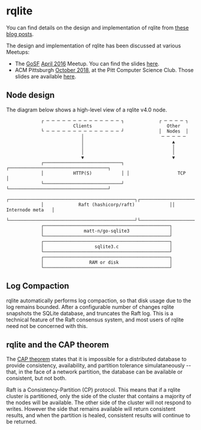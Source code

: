 # rqlite
You can find details on the design and implementation of rqlite from [these blog posts](http://www.philipotoole.com/tag/rqlite/).

The design and implementation of rqlite has been discussed at various Meetups:
 - The [GoSF](http://www.meetup.com/golangsf/) [April 2016](http://www.meetup.com/golangsf/events/230127735/) Meetup. You can find the slides [here](http://www.slideshare.net/PhilipOToole/rqlite-replicating-sqlite-via-raft-consensu).
 - ACM Pittsburgh [October 2018](https://www.meetup.com/ACM-Pittsburgh/events/254891163/), at the Pitt Computer Science Club. Those slides are available [here](https://docs.google.com/presentation/d/1lSNrZJUbAGD-ZsfD8B6_VPLVjq5zb7SlJMzDblq2yzU/edit#slide=id.p).

## Node design
The diagram below shows a high-level view of a rqlite v4.0 node.

                 ┌ ─ ─ ─ ─ ─ ─ ─ ─ ─ ─ ─ ─ ─ ─ ┐             ┌ ─ ─ ─ ─ ┐
                             Clients                            Other
                 └ ─ ─ ─ ─ ─ ─ ─ ─ ─ ─ ─ ─ ─ ─ ┘             │  Nodes  │
                                │                             ─ ─ ─ ─ ─
                                │                                 ▲
                                │                                 │
                                │                                 │
                                ▼                                 ▼
                 ┌─────────────────────────────┐ ┌─────────────────────────────────────┐
                 │           HTTP(S)           │ │                  TCP                │
                 └─────────────────────────────┘ └─────────────────────────────────────┘
                 ┌───────────────────────────────────────────────┐┌────────────────────┐
                 │             Raft (hashicorp/raft)             ││   Internode meta   │
                 └───────────────────────────────────────────────┘└────────────────────┘
                 ┌───────────────────────────────────────────────┐
                 │               matt-n/go-sqlite3               │
                 └───────────────────────────────────────────────┘
                 ┌───────────────────────────────────────────────┐
                 │                   sqlite3.c                   │
                 └───────────────────────────────────────────────┘
                 ┌───────────────────────────────────────────────┐
                 │                 RAM or disk                   │
                 └───────────────────────────────────────────────┘

## Log Compaction
rqlite automatically performs log compaction, so that disk usage due to the log remains bounded. After a configurable number of changes rqlite snapshots the SQLite database, and truncates the Raft log. This is a technical feature of the Raft consensus system, and most users of rqlite need not be concerned with this.

## rqlite and the CAP theorem
The [CAP theorem](https://en.wikipedia.org/wiki/CAP_theorem) states that it is impossible for a distributed database to provide consistency, availability, and partition tolerance simulataneously -- that, in the face of a network partition, the database can be available or consistent, but not both.

Raft is a Consistency-Partition (CP) protocol. This means that if a rqlite cluster is partitioned, only the side of the cluster that contains a majority of the nodes will be available. The other side of the cluster will not respond to writes. However the side that remains available will return consistent results, and when the partition is healed, consistent results will continue to be returned.
